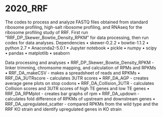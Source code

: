 # 2020_RRF

The codes to process and analyze FASTQ files obtained from standard ribosome profiling, high-salt ribosome profiling, and RNAseq for the ribosome profiling study of RRF. First run “RRF_DP_Skewer_Bowtie_Density_RPKM” for data processing, then run codes for data analyses.
Dependencies
	•	skewer-0.2.2
	•	bowtie-1.1.2
	•	python 2.7
	•	Anaconda2-5.0.1
	•	Jupyter notebook
	•	pickle
	•	numpy
	•	scipy
	•	pandas
	•	matplotlib
	•	seaborn


Data processing and analyses
	•	RRF_DP_Skewer_Bowtie_Density_RPKM - linker trimming, chromsome mapping, and calculation of RPMs and RPKMs
	•	RRF_DA_makeCSV - makes a spreadsheet of reads and RPKMs
	•	RRF_DA_3UTRscore - calculates 3UTR scores 
	•	RRF_DA_AGP - creates average gene plots on stop codons
	•	RRF_DA_Collision_3UTR - calculates Collision scores and 3UTR scores of high TE genes and low TE genes
	•	RRF_DA_RPMplot - creates bar graphs of rpm
	•	RRF_DA_updown - calculates fold difference of RPKMs of upstream and downstream genes
	•	RRF_DA_upregulated_scatter - compared RPKMs from the wild type and the RRF KO strain and identify upregulated genes in KO strain 


